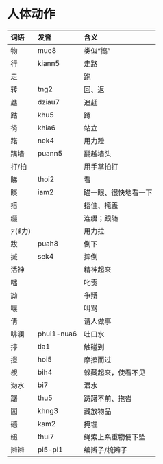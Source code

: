 # 人体动作

| 词语 | 发音 | 含义 |
| :--- | :--- | :--- |
| 物 | mue8 | 类似“搞” |
| 行 | kiann5 | 走路 |
| 走 |  | 跑 |
| 转 | tng2 | 回、返 |
| 趭 | dziau7 | 追赶 |
| 跍 | khu5 | 蹲 |
| 徛 | khia6 | 站立 |
| 蹃 | nek4 | 用力蹬 |
| 蹒墙 | puann5 | 翻越墙头 |
| 打/拍 |  | 用手掌拍打 |
| 睇 | thoi2 | 看 |
| 睒 | iam2 | 瞄一眼、很快地看一下 |
| 揞 |  | 捂住、掩盖 |
| 缀 |  | 连缀；跟随 |
| 𐡒\(𐂤力\) |  | 用力拉 |
| 跋 | puah8 | 倒下 |
| 摵 | sek4 | 摔倒 |
| 活神 |  | 精神起来 |
| 咄 |  | 叱责 |
| 詏 |  | 争辩 |
| 嚷 |  | 叫骂 |
| 倩 |  | 请人做事 |
| 啡澜 | phui1-nua6 | 吐口水 |
| 揨 | tia1 | 触碰到 |
| 㨟 | hoi5 | 摩擦而过 |
| 覕 | bih4 | 躲藏起来，使看不见 |
| 沕水 | bi7 | 潜水 |
| 䠧 | thu5 | 踌躇不前、拖沓 |
| 囥 | khng3 | 藏放物品 |
| 䃭 |  kam2 | 掩埋 |
| 缒 | thui7 | 绳索上系重物使下坠 |
| 辫辫 | pi5-pi1 | 编辫子/梳辫子 |



